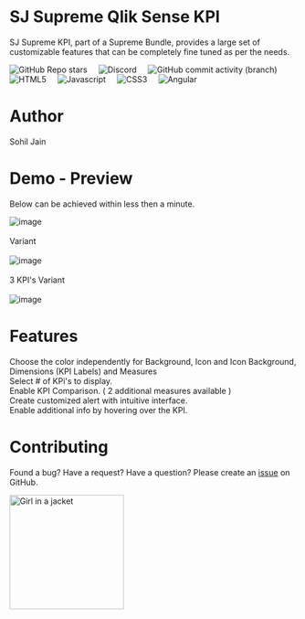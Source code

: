 # SJ Supreme Qlik Sense KPI
SJ Supreme KPI, part of a Supreme Bundle, provides a large set of customizable features that can be completely fine tuned as per the needs.
 
<img alt="GitHub Repo stars" src="https://img.shields.io/github/stars/Sohil-Jain/SJ-Supreme-KPI?logo=Github&style=social"> &nbsp; &nbsp;
<img alt="Discord" src="https://img.shields.io/discord/891389288942538762?logo=discord"> &nbsp; &nbsp; 
<img alt="GitHub commit activity (branch)" src="https://img.shields.io/github/commit-activity/w/Sohil-Jain/SJ-Supreme-KPI"> &nbsp; &nbsp; 
<img alt="HTML5" src="https://img.shields.io/badge/html5-%23E34F26.svg?style=for-the-badge&logo=html5&logoColor=white"> &nbsp; &nbsp; 
 <img alt="Javascript" src="https://img.shields.io/badge/javascript-%23323330.svg?style=for-the-badge&logo=javascript&logoColor=%23F7DF1E"> &nbsp; &nbsp; 
 <img alt="CSS3" src="https://img.shields.io/badge/css3-%231572B6.svg?style=for-the-badge&logo=css3&logoColor=white"> &nbsp; &nbsp; 
 <img alt="Angular" src="https://img.shields.io/badge/angular.js-%23E23237.svg?style=for-the-badge&logo=angularjs&logoColor=white"> &nbsp; &nbsp; 
 
# Author <br>
Sohil Jain 
 
# Demo - Preview <br>

Below can be achieved within less then a minute.

![image](https://user-images.githubusercontent.com/90700927/134781034-ba159a83-ebfa-40c3-ab6d-f6b4c27e64a8.png) <br><br>  Variant  <br><br>
![image](https://user-images.githubusercontent.com/90700927/134781372-6793021e-0e31-48f6-8f6f-01fbfe148615.png)<br><br>  3 KPI's Variant  <br><br>
![image](https://user-images.githubusercontent.com/90700927/134782946-ca311d68-9f57-4d2a-9f3e-34cef9c93a05.png)

# Features <br> 
Choose the color independently for Background, Icon and Icon Background, Dimensions (KPI Labels) and Measures <br>
Select # of KPi's to display.<br>
Enable KPI Comparison. ( 2 additional measures available )<br>
Create customized alert with intuitive interface.<br>
Enable additional info by hovering over the KPI.
 
# Contributing <br>
Found a bug? Have a request? Have a question? Please create an <a href="https://github.com/Sohil-Jain/SJ-Supreme-KPI/issues">issue</a> on GitHub.
 

 <img align="center" src="https://user-images.githubusercontent.com/90700927/134782517-2fd48320-c048-4fe1-bbc6-1e15f2046f16.jpg" alt="Girl in a jacket" width="200" height="200">
